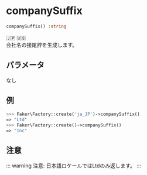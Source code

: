 # companySuffix
```php
companySuffix() :string
```
:jp: :us:  
会社名の接尾辞を生成します。

## パラメータ
なし

## 例
```php
>>> Faker\Factory::create('ja_JP')->companySuffix()
=> "Ltd"
>>> Faker\Factory::create()->companySuffix()
=> "Inc"
```

## 注意
::: warning 注意:
日本語ロケールではLtdのみ返します。
:::

